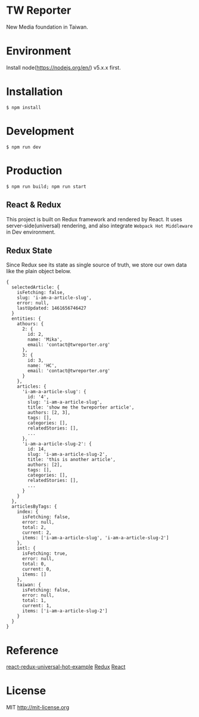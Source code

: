 # TW Reporter
New Media foundation in Taiwan.

# Environment
  Install node(https://nodejs.org/en/) v5.x.x first.

# Installation
    $ npm install

# Development
    $ npm run dev
  
# Production
    $ npm run build; npm run start

## React & Redux
This project is built on Redux framework and rendered by React.
It uses server-side(universal) rendering, and also integrate ```Webpack Hot Middleware``` in Dev environment.

## Redux State
Since Redux see its state as single source of truth, we store our own data like the plain object below.
```
{
  selectedArticle: {
    isFetching: false,
    slug: 'i-am-a-article-slug',
    error: null,
    lastUpdated: 1461656746427
  }
  entities: {
    athours: {
      2: {
        id: 2,
        name: 'Mika',
        email: 'contact@twreporter.org'
      },
      3: {
        id: 3,
        name: 'HC',
        email: 'contact@twreporter.org'
      }
    },
    articles: {
      'i-am-a-article-slug': {
        id: '4',
        slug: 'i-am-a-article-slug',
        title: 'show me the twreporter article',
        authors: [2, 3],
        tags: [],
        categories: [],
        relatedStories: [],
        ...
      },
      'i-am-a-article-slug-2': {
        id: 14,
        slug: 'i-am-a-article-slug-2',
        title: 'this is another article',
        authors: [2],
        tags: [],
        categories: [],
        relatedStories: [],
        ...
      }
    }
  },
  articlesByTags: {
    index: {
      isFetching: false,
      error: null,
      total: 2,
      current: 2,
      items: ['i-am-a-article-slug', 'i-am-a-article-slug-2']
    },
    intl: {
      isFetching: true,
      error: null,
      total: 0,
      current: 0,
      items: []
    },
    taiwan: {
      isFetching: false,
      error: null,
      total: 1,
      current: 1,
      items: ['i-am-a-article-slug-2']
    }
  }
}

```

# Reference
[react-redux-universal-hot-example](https://github.com/erikras/react-redux-universal-hot-example)
[Redux](https://github.com/reactjs/redux)
[React](https://github.com/facebook/react)

# License

MIT http://mit-license.org
